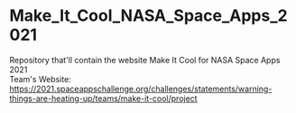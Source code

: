 # Make_It_Cool_NASA_Space_Apps_2021
Repository that'll contain the website Make It Cool for NASA Space Apps 2021<br/>
Team's Website: https://2021.spaceappschallenge.org/challenges/statements/warning-things-are-heating-up/teams/make-it-cool/project
